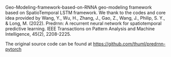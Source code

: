 Geo-Modeling-framework-based-on-RNNA geo-modeling framework based on SpatioTemporal LSTM framework. We thank to the codes and core idea provided by Wang, Y., Wu, H., Zhang, J., Gao, Z., Wang, J., Philip, S. Y., & Long, M. (2022). Predrnn: A recurrent neural network for spatiotemporal predictive learning. IEEE Transactions on Pattern Analysis and Machine Intelligence, 45(2), 2208-2225.

The original source code can be found at https://github.com/thuml/predrnn-pytorch

